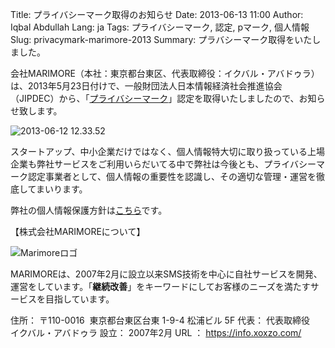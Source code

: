 Title: プライバシーマーク取得のお知らせ
Date: 2013-06-13 11:00
Author: Iqbal Abdullah
Lang: ja
Tags: プライバシーマーク, 認定, pマーク, 個人情報
Slug: privacymark-marimore-2013
Summary: プラバシーマーク取得をいたしました。

会社MARIMORE（本社：東京都台東区、代表取締役：イクバル・アバドゥラ）は、2013年5月23日付けで、一般財団法人日本情報経済社会推進協会（JIPDEC）から、「[プライバシーマーク](http://privacymark.jp/privacy_mark/about/outline_and_purpose.html "プライバシーマークとは")」認定を取得いたしましたので、お知らせ致します。  
</span>

![2013-06-12 12.33.52]({filename}/images/privacy-mark/p-mark-cert-2013.jpg "2013-06-12 12.33.52")

スタートアップ、中小企業だけではなく、個人情報特大切に取り扱っている上場企業も弊社サービスをご利用いらだいてる中で弊社は今後とも、プライバシーマーク認定事業者として、個人情報の重要性を認識し、その適切な管理・運営を徹底してまいります。

弊社の個人情報保護方針は[こちら](http://info.xoxzo.com/ja/privacy-policy/ "Xoxzoの個人情報保護方針")です。  

【株式会社MARIMOREについて】

![Marimoreロゴ]({filename}/images/marimore-logo.gif)

MARIMOREは、2007年2月に設立以来SMS技術を中心に自社サービスを開発、運営をしています。「**継続改善**」をキーワードにしてお客様のニーズを満たすサービスを目指しています。

住所： 〒110-0016  東京都台東区台東 1-9-4 松浦ビル 5F
代表： 代表取締役　イクバル・アバドゥラ
設立： 2007年2月
URL ： <https://info.xoxzo.com/>
